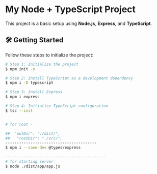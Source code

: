 # My Node + TypeScript Project

This project is a basic setup using **Node.js**, **Express**, and **TypeScript**.

## 🛠️ Getting Started

Follow these steps to initialize the project:

```bash
# Step 1: Initialize the project
$ npm init -y

# Step 2: Install TypeScript as a development dependency
$ npm i -D typescript

# Step 3: Install Express
$ npm i express

# Step 4: Initialize TypeScript configuration
$ tsc --init


# for root - 

##  "outDir": "./dist/",
##   "rootDir": "./src/",
----------------------------------------
$ npm i --save-dev @types/express

--------------------------------------------
# for starting server
$ node ./dist/app/app.js